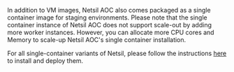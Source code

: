 In addition to VM images, Netsil AOC also comes packaged as a single container image for staging environments. Please note that the single container instance of Netsil AOC does not support scale-out by adding more worker instances. However, you can allocate more CPU cores and Memory to scale-up Netsil AOC's single container installation.

For all single-container variants of Netsil, please follow the instructions [here](https://github.com/netsil/manifests) to install and deploy them.

